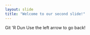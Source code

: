 ```yaml
---
layout: slide
title: "Welcome to our second slide!"
---
```

Git 'R Dun
Use the left arrow to go back!
